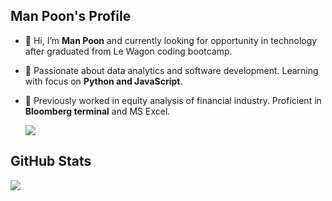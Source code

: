 ## Man Poon's Profile 
- 👋 Hi, I’m **Man Poon** and currently looking for opportunity in technology after graduated from Le Wagon coding bootcamp.
- 👀 Passionate about data analytics and software development. Learning with focus on **Python and JavaScript**. 
- 🌱 Previously worked in equity analysis of financial industry. Proficient in **Bloomberg terminal** and MS Excel. 

  <img align="center" src="https://github-readme-stats.vercel.app/api/top-langs/?username=chunman906&layout=compact" />  

 ## GitHub Stats
  <img align="center" src="https://github-readme-stats.vercel.app/api?username=chunman906&show_icons=true&theme=gruvbox" />
 
<!---
chunman906/chunman906 is a ✨ special ✨ repository because its `README.md` (this file) appears on your GitHub profile.
You can click the Preview link to take a look at your changes.
--->
